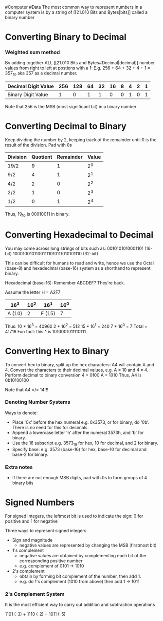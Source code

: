 #Computer #Data 
The most common way to represent numbers in a computer system is by a string of [[21.010 Bits and Bytes|bits]] called a binary number

# Converting Binary to Decimal

### Weighted sum method
By adding together ALL [[21.010 Bits and Bytes#Decimal|decimal]] number values from right to left at postions with a 1:
E.g. 256 + 64 + 32 + 4 + 1 = 357$_1$$_0$ aka 357 as a decimal number.

| Decimal Digit Value | 256 | 128 | 64  | 32  | 16  | 8   | 4   | 2   | 1   |
| ------------------- | --- | --- | --- | --- | --- | --- | --- | --- | --- |
| Binary Digit Value  | 1   | 0   | 1   | 1   | 0   | 0   | 1   | 0   | 1   |
Note that 256 is the MSB (most significant bit) in a binary number
# Converting Decimal to Binary
Keep dividing the number by 2, keeping track of the remainder until 0 is the result of the division.
Pad with 0s

| Division | Quotient | Remainder | Value |
| -------- | -------- | --------- | ----- |
| 19/2     | 9        | 1         | 2$^0$ |
| 9/2      | 4        | 1         | 2$^1$ |
| 4/2      | 2        | 0         | 2$^2$ |
| 2/2      | 1        | 0         | 2$^3$ |
| 1/2      | 0        | 1         | 2$^4$ |
Thus, 19$_1$$_0$ is 00010011 in binary.

# Converting Hexadecimal to Decimal
You may come across long strings of bits such as:
0010101010001101 (16-bit)
10001001011001111010111010101110 (32-bit)

This can be difficult for humans to read and write, hence we use the Octal (base-8) and hexadecimal (base-16) system as a shorthand to represent binary.

Hexadecimal (base-16):
Remember ABCDEF? They're back.

Assume the letter H = A2F7

| 16$^3$ | 16$^2$ | 16$^1$ | 16$^0$ |
| ------ | ------ | ------ | ------ |
| A (10) | 2      | F (15) | 7      |
Thus:
10 * 16$^3$ = 40960
2 * 16$^2$ = 512
15 * 16$^1$ = 240
7 * 16$^0$ = 7
Total = 41719
Fun fact: this ^ is 1010001011110111

# Converting Hex to Binary
To convert hex to binary, split up the hex characters: A4 will contain A and 4.
Convert the characters to their decimal values, e.g. A = 10 and 4 = 4.
Perform decimal to binary conversion
4 = 0100
A = 1010
Thus, A4 is 0b10100100

Note that A4 =/= 14!!!

### Denoting Number Systems
Ways to denote:
- Place '0x' before the hex numeral e.g. 0x3573, or for binary, do '0b'. There is no need for this for decimals.
- Append a lowercase letter 'h' after the numeral 3573h, and 'b' for binary.
- Use the 16 subscript e.g. 3573$_1$$_6$ for hex, 10 for decimal, and 2 for binary.
- Specify base: e.g. 3573 (base-16) for hex, base-10 for decimal and base-2 for binary.

### Extra notes
- If there are not enough MSB digits, pad with 0s to form groups of 4 binary bits

# Signed Numbers
For signed integers, the leftmost bit is used to indicate the sign:
0 for positive and 1 for negative

Three ways to represent signed integers:
- Sign and magnitude
	- negative values are represented by changing the MSB (firstmost bit)
- 1's complement
	- negative values are obtained by complementing each bit of the corresponding positive number
	- e.g. complement of 0101 -> 1010
- 2's complement
	- obtain by forming bit complement of the number, then add 1.
	- e.g. do 1's complement (1010 from above) then add 1 -> 1011

### 2's Complement System
It is the most efficient way to carry out addition and subtraction operations

1101 (-3) + 1110 (-2) = 1011 (-5)
